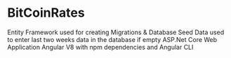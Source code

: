 # BitCoinRates

Entity Framework used for creating Migrations & Database
Seed Data used to enter last two weeks data in the database if empty
ASP.Net Core Web Application 
Angular V8 with npm dependencies and Angular CLI 

